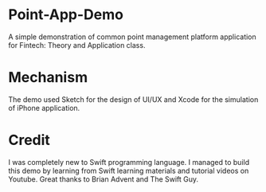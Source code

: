 # Point-App-Demo

A simple demonstration of common point management platform application for Fintech: Theory and Application class.

# Mechanism

The demo used Sketch for the design of UI/UX and Xcode for the simulation of iPhone application.

# Credit

I was completely new to Swift programming language. I managed to build this demo by learning from Swift learning materials and tutorial videos on Youtube. Great thanks to Brian Advent and The Swift Guy. 
